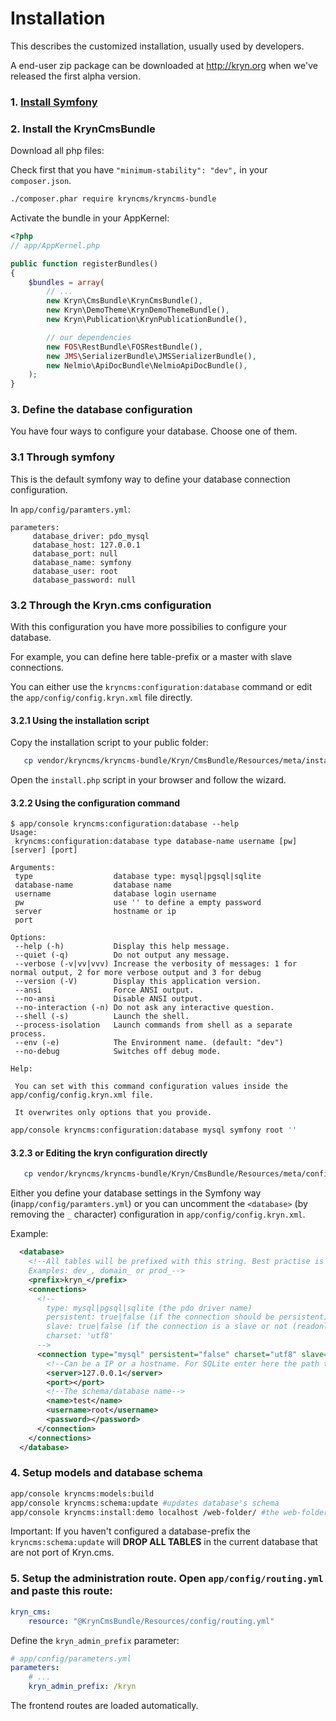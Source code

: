 Installation
============

This describes the customized installation, usually used by developers.

A end-user zip package can be downloaded at http://kryn.org when we've released the first alpha version.

### 1. [Install Symfony](http://symfony.com/doc/current/book/installation.html)
### 2. Install the KrynCmsBundle

Download all php files:

Check first that you have `"minimum-stability": "dev",` in your `composer.json`.

```bash
./composer.phar require kryncms/kryncms-bundle
```

Activate the bundle in your AppKernel:

```php
<?php
// app/AppKernel.php

public function registerBundles()
{
    $bundles = array(
        // ...
        new Kryn\CmsBundle\KrynCmsBundle(),
        new Kryn\DemoTheme\KrynDemoThemeBundle(),
        new Kryn\Publication\KrynPublicationBundle(),

        // our dependencies
        new FOS\RestBundle\FOSRestBundle(),
        new JMS\SerializerBundle\JMSSerializerBundle(),
        new Nelmio\ApiDocBundle\NelmioApiDocBundle(),
    );
}
```

### 3. Define the database configuration

You have four ways to configure your database. Choose one of them.

### 3.1 Through symfony

This is the default symfony way to define your database connection configuration.

In `app/config/paramters.yml`:

```
parameters:
     database_driver: pdo_mysql
     database_host: 127.0.0.1
     database_port: null
     database_name: symfony
     database_user: root
     database_password: null
```

### 3.2 Through the Kryn.cms configuration

With this configuration you have more possibilies to configure your database.

For example, you can define here table-prefix or a master with slave connections.

You can either use the `kryncms:configuration:database` command or edit the `app/config/config.kryn.xml` file directly.

#### 3.2.1 Using the installation script

Copy the installation script to your public folder:

```bash
   cp vendor/kryncms/kryncms-bundle/Kryn/CmsBundle/Resources/meta/installation-wizard.php.dist web/install.php
```

Open the `install.php` script in your browser and follow the wizard.

#### 3.2.2 Using the configuration command

```
$ app/console kryncms:configuration:database --help
Usage:
 kryncms:configuration:database type database-name username [pw] [server] [port]

Arguments:
 type                  database type: mysql|pgsql|sqlite
 database-name         database name
 username              database login username
 pw                    use '' to define a empty password
 server                hostname or ip
 port

Options:
 --help (-h)           Display this help message.
 --quiet (-q)          Do not output any message.
 --verbose (-v|vv|vvv) Increase the verbosity of messages: 1 for normal output, 2 for more verbose output and 3 for debug
 --version (-V)        Display this application version.
 --ansi                Force ANSI output.
 --no-ansi             Disable ANSI output.
 --no-interaction (-n) Do not ask any interactive question.
 --shell (-s)          Launch the shell.
 --process-isolation   Launch commands from shell as a separate process.
 --env (-e)            The Environment name. (default: "dev")
 --no-debug            Switches off debug mode.

Help:

 You can set with this command configuration values inside the app/config/config.kryn.xml file.

 It overwrites only options that you provide.
```

```bash
app/console kryncms:configuration:database mysql symfony root ''
```

#### 3.2.3 or Editing the kryn configuration directly

```bash
   cp vendor/kryncms/kryncms-bundle/Kryn/CmsBundle/Resources/meta/config.xml.dist app/config/config.kryn.xml
```

   Either you define your database settings in the Symfony way (in`app/config/paramters.yml`) or
   you can uncomment the `<database>` (by removing the `_` character) configuration in `app/config/config.kryn.xml`.

   Example:

```xml
  <database>
    <!--All tables will be prefixed with this string. Best practise is to suffix it with a underscore.
    Examples: dev_, domain_ or prod_-->
    <prefix>kryn_</prefix>
    <connections>
      <!--
        type: mysql|pgsql|sqlite (the pdo driver name)
        persistent: true|false (if the connection should be persistent)
        slave: true|false (if the connection is a slave or not (readonly or not))
        charset: 'utf8'
      -->
      <connection type="mysql" persistent="false" charset="utf8" slave="false">
        <!--Can be a IP or a hostname. For SQLite enter here the path to the file.-->
        <server>127.0.0.1</server>
        <port></port>
        <!--The schema/database name-->
        <name>test</name>
        <username>root</username>
        <password></password>
      </connection>
    </connections>
  </database>
```

### 4. Setup models and database schema

```bash
app/console kryncms:models:build
app/console kryncms:schema:update #updates database's schema
app/console kryncms:install:demo localhost /web-folder/ #the web-folder is usually just /
```

Important: If you haven't configured a database-prefix the `kryncms:schema:update` will **DROP ALL TABLES** in the current
database that are not port of Kryn.cms.

### 5. Setup the administration route. Open `app/config/routing.yml` and paste this route:

```yaml
kryn_cms:
    resource: "@KrynCmsBundle/Resources/config/routing.yml"
```

Define the `kryn_admin_prefix` parameter:

```yaml
# app/config/parameters.yml
parameters:
    # ...
    kryn_admin_prefix: /kryn
```



The frontend routes are loaded automatically.
